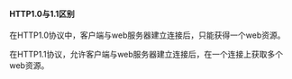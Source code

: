#### HTTP1.0与1.1区别

在HTTP1.0协议中，客户端与web服务器建立连接后，只能获得一个web资源。

在HTTP1.1协议，允许客户端与web服务器建立连接后，在一个连接上获取多个web资源。

